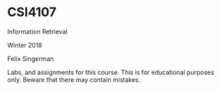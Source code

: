 # CSI4107
Information Retrieval

Winter 2018

Felix Singerman

Labs, and assignments for this course. This is for educational purposes only. Beware that there may contain mistakes.

